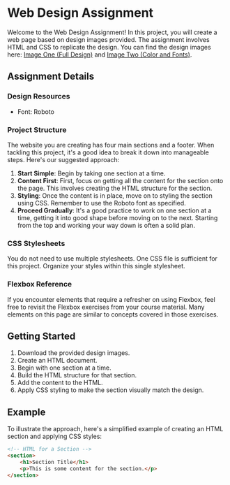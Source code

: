 # Web Design Assignment

Welcome to the Web Design Assignment! In this project, you will create a web page based on design images provided. The assignment involves HTML and CSS to replicate the design. You can find the design images here: [Image One (Full Design)](img/01.png) and [Image Two (Color and Fonts)](img/02.png).

## Assignment Details

### Design Resources
- Font: Roboto

### Project Structure
The website you are creating has four main sections and a footer. When tackling this project, it's a good idea to break it down into manageable steps. Here's our suggested approach:

1. **Start Simple**: Begin by taking one section at a time.
2. **Content First**: First, focus on getting all the content for the section onto the page. This involves creating the HTML structure for the section.
3. **Styling**: Once the content is in place, move on to styling the section using CSS. Remember to use the Roboto font as specified.
4. **Proceed Gradually**: It's a good practice to work on one section at a time, getting it into good shape before moving on to the next. Starting from the top and working your way down is often a solid plan.

### CSS Stylesheets
You do not need to use multiple stylesheets. One CSS file is sufficient for this project. Organize your styles within this single stylesheet.

### Flexbox Reference
If you encounter elements that require a refresher on using Flexbox, feel free to revisit the Flexbox exercises from your course material. Many elements on this page are similar to concepts covered in those exercises.

## Getting Started

1. Download the provided design images.
2. Create an HTML document.
3. Begin with one section at a time.
4. Build the HTML structure for that section.
5. Add the content to the HTML.
6. Apply CSS styling to make the section visually match the design.

## Example

To illustrate the approach, here's a simplified example of creating an HTML section and applying CSS styles:

```html
<!-- HTML for a Section -->
<section>
    <h1>Section Title</h1>
    <p>This is some content for the section.</p>
</section>
